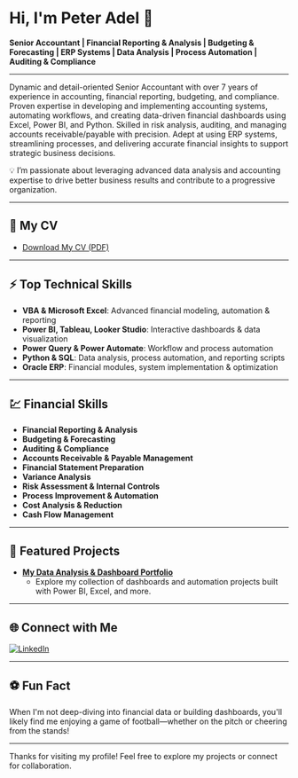 # Hi, I'm Peter Adel 👋

**Senior Accountant | Financial Reporting & Analysis | Budgeting & Forecasting | ERP Systems | Data Analysis | Process Automation | Auditing & Compliance**

---

Dynamic and detail-oriented Senior Accountant with over 7 years of experience in accounting, financial reporting, budgeting, and compliance. Proven expertise in developing and implementing accounting systems, automating workflows, and creating data-driven financial dashboards using Excel, Power BI, and Python. Skilled in risk analysis, auditing, and managing accounts receivable/payable with precision. Adept at using ERP systems, streamlining processes, and delivering accurate financial insights to support strategic business decisions.

💡 I’m passionate about leveraging advanced data analysis and accounting expertise to drive better business results and contribute to a progressive organization.

---

## 📄 My CV

- [Download My CV (PDF)](./PeterAdel_CV.pdf)

---

## ⚡ Top Technical Skills

- **VBA & Microsoft Excel**: Advanced financial modeling, automation & reporting
- **Power BI, Tableau, Looker Studio**: Interactive dashboards & data visualization
- **Power Query & Power Automate**: Workflow and process automation
- **Python & SQL**: Data analysis, process automation, and reporting scripts
- **Oracle ERP**: Financial modules, system implementation & optimization

---

## 💹 Financial Skills

- **Financial Reporting & Analysis**
- **Budgeting & Forecasting**
- **Auditing & Compliance**
- **Accounts Receivable & Payable Management**
- **Financial Statement Preparation**
- **Variance Analysis**
- **Risk Assessment & Internal Controls**
- **Process Improvement & Automation**
- **Cost Analysis & Reduction**
- **Cash Flow Management**

---

## 🚀 Featured Projects

- **[My Data Analysis & Dashboard Portfolio](https://www.novypro.com/profile_projects/peteradel)**
  - Explore my collection of dashboards and automation projects built with Power BI, Excel, and more.

---

## 🌐 Connect with Me

[![LinkedIn](https://img.shields.io/badge/LinkedIn-blue?logo=linkedin)](https://www.linkedin.com/in/peter-adel-4b0245129/)

---

## ⚽ Fun Fact

When I'm not deep-diving into financial data or building dashboards, you'll likely find me enjoying a game of football—whether on the pitch or cheering from the stands!

---

Thanks for visiting my profile! Feel free to explore my projects or connect for collaboration.
